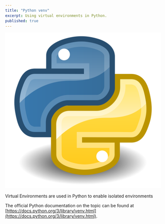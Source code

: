 ```yaml
---
title: "Python venv"
excerpt: Using virtual environments in Python.
published: true
---
```


!["Python Virtual Environments (venv)"](/images/Python.png)

Virtual Environments are used in Python to enable isolated environments 

The official Python documentation on the topic can be found at [https://docs.python.org/3/library/venv.html](https://docs.python.org/3/library/venv.html).


